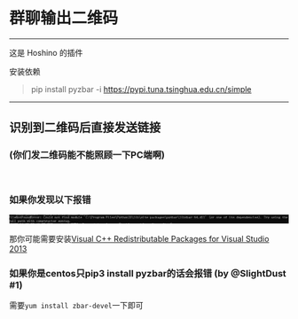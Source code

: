 # 群聊输出二维码

---
这是 Hoshino 的插件</br>

安装依赖
> pip install pyzbar -i https://pypi.tuna.tsinghua.edu.cn/simple


---

## 识别到二维码后直接发送链接

### (你们发二维码能不能照顾一下PC端啊)

<br>

### 如果你发现以下报错
![image](./doc/error.png)

那你可能需要安装[Visual C++ Redistributable Packages for Visual Studio 2013](https://www.microsoft.com/zh-CN/download/details.aspx?id=40784)

### 如果你是centos只pip3 install pyzbar的话会报错 (by @SlightDust #1)
需要`yum install zbar-devel`一下即可
